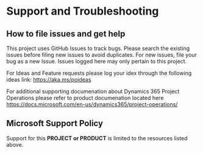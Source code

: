# Support and Troubleshooting

## How to file issues and get help  
This project uses GitHub Issues to track bugs. Please search the existing issues before filing new issues to avoid duplicates.  For new issues, file your bug as a new Issue. Issues logged here may only pertain to this project.

For Ideas and Feature requests please log your idex through the following ideas link:
https://aka.ms/poideas

For additional supporting documenation about Dynamics 365 Project Operations please refer to product documenation located here https://docs.microsoft.com/en-us/dynamics365/project-operations/


## Microsoft Support Policy  
Support for this **PROJECT or PRODUCT** is limited to the resources listed above.
